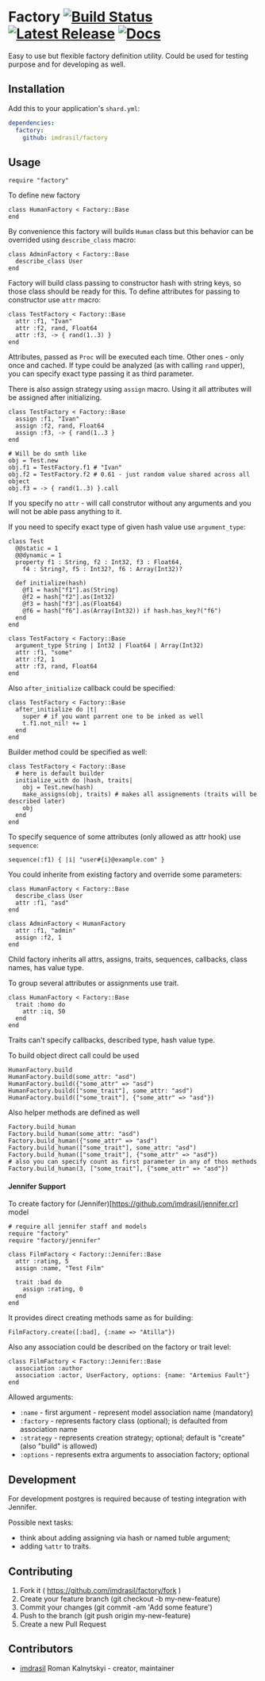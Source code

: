 # Factory [![Build Status](https://travis-ci.org/imdrasil/factory.svg)](https://travis-ci.org/imdrasil/factory) [![Latest Release](https://img.shields.io/github/release/imdrasil/factory.svg)](https://github.com/imdrasil/factory/releases) [![Docs](https://img.shields.io/badge/docs-available-brightgreen.svg)](https://imdrasil.github.io/factory/latest/)

Easy to use but flexible factory definition utility. Could be used for testing purpose and for developing as well.

## Installation

Add this to your application's `shard.yml`:

```yaml
dependencies:
  factory:
    github: imdrasil/factory
```

## Usage

```crystal
require "factory"
```

To define new factory
```crystal
class HumanFactory < Factory::Base
end
```

By convenience this factory will builds `Human` class but this behavior can be overrided using `describe_class` macro:

```crystal
class AdminFactory < Factory::Base
  describe_class User
end
```

Factory will build class passing to constructor hash with string keys, so those class should be ready for this. To define attributes for passing to constructor use `attr` macro:

```crystal
class TestFactory < Factory::Base
  attr :f1, "Ivan"
  attr :f2, rand, Float64
  attr :f3, -> { rand(1..3) }
end
```

Attributes, passed as `Proc` will be executed each time. Other ones - only once and cached. If type could be analyzed (as with calling `rand` upper), you can specify exact type passing it as third parameter.

There is also assign strategy using `assign` macro. Using it all attributes will be assigned after initializing.

```crystal
class TestFactory < Factory::Base
  assign :f1, "Ivan"
  assign :f2, rand, Float64
  assign :f3, -> { rand(1..3 }
end

# Will be do smth like
obj = Test.new
obj.f1 = TestFactory.f1 # "Ivan"
obj.f2 = TestFactory.f2 # 0.61 - just random value shared across all object
obj.f3 = -> { rand(1..3) }.call
```

If you specify no `attr` - will call construtor without any arguments and you will not be able pass anything to it.

If you need to specify exact type of given hash value use `argument_type`:

```crystal
class Test
  @@static = 1
  @@dynamic = 1
  property f1 : String, f2 : Int32, f3 : Float64,
    f4 : String?, f5 : Int32?, f6 : Array(Int32)?

  def initialize(hash)
    @f1 = hash["f1"].as(String)
    @f2 = hash["f2"].as(Int32)
    @f3 = hash["f3"].as(Float64)
    @f6 = hash["f6"].as(Array(Int32)) if hash.has_key?("f6")
  end
end

class TestFactory < Factory::Base
  argument_type String | Int32 | Float64 | Array(Int32)
  attr :f1, "some"
  attr :f2, 1
  attr :f3, rand, Float64
end
```

Also `after_initialize` callback could be specified:

```crystal
class TestFactory < Factory::Base
  after_initialize do |t|
    super # if you want parrent one to be inked as well
    t.f1.not_nil! += 1
  end
end
```

Builder method could be specified as well:

```crystal
class TestFactory < Factory::Base
  # here is default builder
  initialize_with do |hash, traits|
    obj = Test.new(hash)
    make_assigns(obj, traits) # makes all assignements (traits will be described later)
    obj
  end
end
```

To specify sequence of some attributes (only allowed as attr hook) use `sequence`:

```crystal
sequence(:f1) { |i| "user#{i}@example.com" }
```

You could inherite from existing factory and override some parameters:
```crystal
class HumanFactory < Factory::Base
  describe_class User
  attr :f1, "asd"
end

class AdminFactory < HumanFactory
  attr :f1, "admin"
  assign :f2, 1
end
```

Child factory inherits all attrs, assigns, traits, sequences, callbacks, class names, has value type.

To group several attributes or assignments use trait. 

```crystal
class HumanFactory < Factory::Base
  trait :homo do
    attr :iq, 50
  end
end
```

Traits can't specify callbacks, described type, hash value type.

To build object direct call could be used
```crystal
HumanFactory.build
HumanFactory.build(some_attr: "asd")
HumanFactory.build({"some_attr" => "asd")
HumanFactory.build(["some_trait"], some_attr: "asd")
HumanFactory.build(["some_trait"], {"some_attr" => "asd"})
```

Also helper methods are defined as well

```crystal
Factory.build_human
Factory.build_human(some_attr: "asd")
Factory.build_human({"some_attr" => "asd")
Factory.build_human(["some_trait"], some_attr: "asd")
Factory.build_human(["some_trait"], {"some_attr" => "asd"})
# also you can specify count as first parameter in any of thos methods
Factory.build_human(3, ["some_trait"], {"some_attr" => "asd"})
```

#### Jennifer Support

To create factory for (Jennifer)[https://github.com/imdrasil/jennifer.cr] model 

```crystal
# require all jennifer staff and models
require "factory"
require "factory/jennifer"

class FilmFactory < Factory::Jennifer::Base
  attr :rating, 5
  assign :name, "Test Film" 

  trait :bad do
    assign :rating, 0
  end
end
```

It provides direct creating methods same as for building:

```crystal
FilmFactory.create([:bad], {:name => "Atilla"})
```

Also any association could be described on the factory or trait level:

```crystal
class FilmFactory < Factory::Jennifer::Base
  association :author
  association :actor, UserFactory, options: {name: "Artemius Fault"}
end
```

Allowed arguments:

- `:name` - first argument - represent model association name (mandatory)
- `:factory` - represents factory class (optional); is defaulted from association name
- `:strategy` - represents creation strategy; optional; default is "create" (also "build" is allowed)
- `:options` - represents extra arguments to association factory; optional 

## Development

For development postgres is required because of testing integration with Jennifer.

Possible next tasks:

- think  about adding assigning via hash or named tuble argument;
- adding `%attr` to traits.


## Contributing

1. Fork it ( https://github.com/imdrasil/factory/fork )
2. Create your feature branch (git checkout -b my-new-feature)
3. Commit your changes (git commit -am 'Add some feature')
4. Push to the branch (git push origin my-new-feature)
5. Create a new Pull Request

## Contributors

- [imdrasil](https://github.com/imdrasil) Roman Kalnytskyi - creator, maintainer

